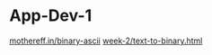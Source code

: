 # App-Dev-1

[mothereff.in/binary-ascii](https://mothereff.in/binary-ascii)
[week-2/text-to-binary.html](https://k26rahul.github.io/App-Dev-1/week-2/text-to-binary.html)